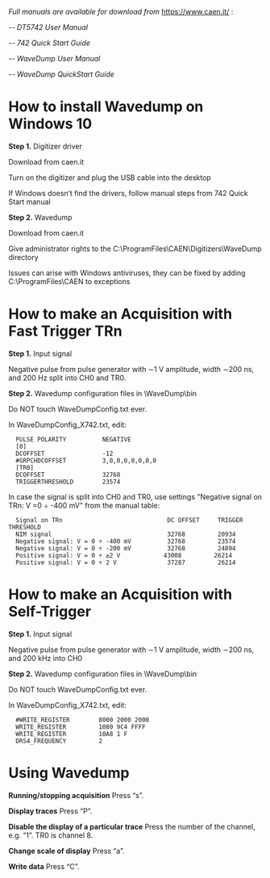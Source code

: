 *Full manuals are available for download from* https://www.caen.it/ :

*-- DT5742 User Manual*

*-- 742 Quick Start Guide*

*-- WaveDump User Manual*

*-- WaveDump QuickStart Guide*

# How to install Wavedump on Windows 10

**Step 1.** Digitizer driver

Download from caen.it

Turn on the digitizer and plug the USB cable into the desktop

If Windows doesn’t find the drivers, follow manual steps from 742 Quick Start manual

**Step 2.** Wavedump

Download from caen.it

Give administrator rights to the C:\ProgramFiles\CAEN\Digitizers\WaveDump directory

Issues can arise with Windows antiviruses, they can be fixed by adding C:\ProgramFiles\CAEN to exceptions


# How to make an Acquisition with Fast Trigger TRn

**Step 1.** Input signal

Negative pulse from pulse generator with ∼1 V amplitude, width ∼200 ns, and 200 Hz split into CH0 and TR0.

**Step 2.** Wavedump configuration files in \WaveDump\bin

Do NOT touch WaveDumpConfig.txt ever.

In WaveDumpConfig_X742.txt, edit:

      PULSE POLARITY          NEGATIVE 
      [0]
      DCOFFSET                -12
      #GRPCHDCOFFSET          3,0,0,0,0,0,0,0
      [TR0]
      DCOFFSET                32768
      TRIGGERTHRESHOLD        23574
 
 In case the signal is split into CH0 and TR0, use settings "Negative signal on TRn: V =0 ÷ -400 mV" from the manual table:
 
      Signal on TRn                             DC OFFSET     TRIGGER THRESHOLD
      NIM signal                                32768         20934
      Negative signal: V = 0 ÷ -400 mV          32768         23574
      Negative signal: V = 0 ÷ -200 mV          32768         24894
      Positive signal: V = 0 ÷ ≥2 V            43008         26214
      Positive signal: V = 0 ÷ 2 V              37287         26214
 
 
 # How to make an Acquisition with Self-Trigger

**Step 1.** Input signal

Negative pulse from pulse generator with ∼1 V amplitude, width ∼200 ns, and 200 kHz into CH0

**Step 2.** Wavedump configuration files in \WaveDump\bin

Do NOT touch WaveDumpConfig.txt ever.

In WaveDumpConfig_X742.txt, edit:

      #WRITE_REGISTER        8000 2000 2000
      WRITE_REGISTER         1080 9C4 FFFF
      WRITE_REGISTER         10A8 1 F
      DRS4_FREQUENCY         2

 # Using Wavedump

**Running/stopping acquisition**  Press “s”.

**Display traces**  Press “P”.

**Disable the display of a particular trace**  Press the number of the channel, e.g.  “1”. TR0 is channel 8.

**Change scale of display**  Press “a”.

**Write data**  Press “C”.

 
 
